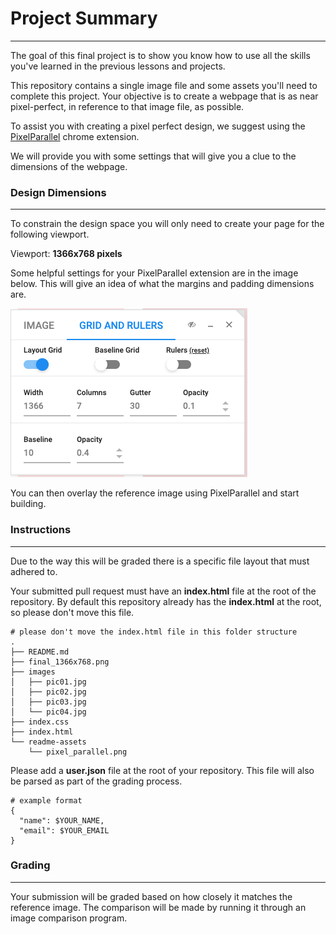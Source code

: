 # Project Summary
---
The goal of this final project is to show you know how to use all the skills you've learned in the previous
lessons and projects.

This repository contains a single image file and some assets you'll need to complete this project.
Your objective is to create a webpage that is as near pixel-perfect, in reference to that image file,
as possible.

To assist you with creating a pixel perfect design, we suggest using the [PixelParallel](https://chrome.google.com/webstore/detail/pixelparallel-by-htmlburg/iffnoibnepbcloaaagchjonfp)
chrome extension.

We will provide you with some settings that will give you a clue to the dimensions of the webpage.

### Design Dimensions
---
To constrain the design space you will only need to create your page for the following viewport.

Viewport: **1366x768 pixels**

Some helpful settings for your PixelParallel extension are in the image below. This will give an idea
of what the margins and padding dimensions are.

![Pixel Parallel Settings](./readme-assets/pixel_parallel.png)

You can then overlay the reference image using PixelParallel and start building.

### Instructions
---
Due to the way this will be graded there is a specific file layout that must adhered to.

Your submitted pull request must have an **index.html** file at the root of the repository. By default
this repository already has the **index.html** at the root, so please don't move this file.

    # please don't move the index.html file in this folder structure
    .
    ├── README.md
    ├── final_1366x768.png
    ├── images
    │   ├── pic01.jpg
    │   ├── pic02.jpg
    │   ├── pic03.jpg
    │   └── pic04.jpg
    ├── index.css
    ├── index.html
    └── readme-assets
        └── pixel_parallel.png

Please add a **user.json** file at the root of your repository. This file will also be parsed as part of the grading
process.

    # example format
    {
      "name": $YOUR_NAME,
      "email": $YOUR_EMAIL
    }

### Grading
---
Your submission will be graded based on how closely it matches the reference image. The comparison
will be made by running it through an image comparison program.
